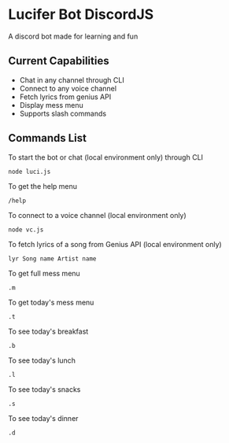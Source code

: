 # Lucifer Bot DiscordJS

A discord bot made for learning and fun

## Current Capabilities

- Chat in any channel through CLI
- Connect to any voice channel
- Fetch lyrics from genius API
- Display mess menu
- Supports slash commands

## Commands List

To start the bot or chat (local environment only) through CLI

```
node luci.js
```

To get the help menu

```
/help
```

To connect to a voice channel (local environment only)

```
node vc.js
```

To fetch lyrics of a song from Genius API (local environment only)

```
lyr Song name Artist name
```

To get full mess menu

```
.m
```

To get today's mess menu

```
.t
```

To see today's breakfast

```
.b
```

To see today's lunch

```
.l
```

To see today's snacks

```
.s
```

To see today's dinner

```
.d
```
